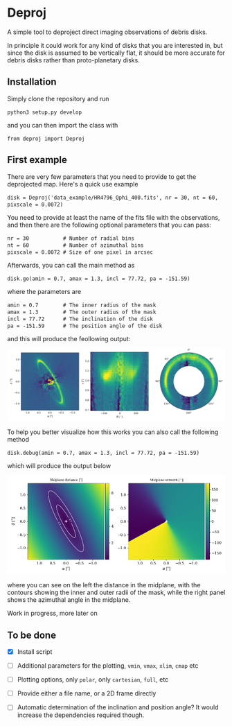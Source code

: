 # Deproj

A simple tool to deproject direct imaging observations of debris disks.

In principle it could work for any kind of disks that you are interested in, but since the disk is assumed to be vertically flat, it should be more accurate for debris disks rather than proto-planetary disks.


## Installation

Simply clone the repository and run

```
python3 setup.py develop
```

and you can then import the class with

```
from deproj import Deproj
```

## First example

There are very few parameters that you need to provide to get the deprojected map. Here's a quick use example

```
disk = Deproj('data_example/HR4796_Qphi_400.fits', nr = 30, nt = 60, pixscale = 0.0072)
```

You need to provide at least the name of the fits file with the observations, and then there are the following optional parameters that you can pass:

```
nr = 30           # Number of radial bins
nt = 60           # Number of azimuthal bins
pixscale = 0.0072 # Size of one pixel in arcsec
```

Afterwards, you can call the main method as

```
disk.go(amin = 0.7, amax = 1.3, incl = 77.72, pa = -151.59)
```

where the parameters are

```
amin = 0.7        # The inner radius of the mask
amax = 1.3        # The outer radius of the mask
incl = 77.72      # The inclination of the disk
pa = -151.59      # The position angle of the disk
```

and this will produce the feollowing output:

![HR4796](screenshots/HR4796.png)

To help you better visualize how this works you can also call the following method

```
disk.debug(amin = 0.7, amax = 1.3, incl = 77.72, pa = -151.59)
```

which will produce the output below

![debug](screenshots/debug.png)

where you can see on the left the distance in the midplane, with the contours showing the inner and outer radii of the mask, while the right panel shows the azimuthal angle in the midplane.


Work in progress, more later on

## To be done

- [x] Install script
- [ ] Additional parameters for the plotting, `vmin`, `vmax`, `xlim`, `cmap` etc
- [ ] Plotting options, only `polar`, only `cartesian`, `full`, etc
- [ ] Provide either a file name, or a 2D frame directly
- [ ] Automatic determination of the inclination and position angle? It would increase the dependencies required though.


